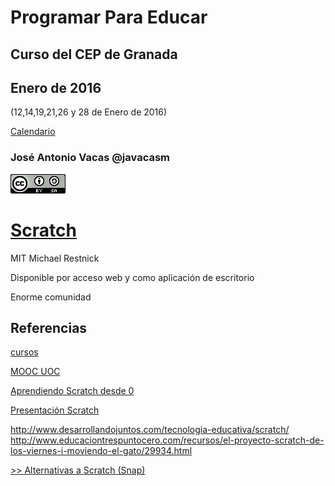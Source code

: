 # Programar Para Educar

## Curso del CEP de Granada

## Enero de 2016
(12,14,19,21,26 y 28 de Enero de 2016)

[Calendario](./Indice.md)

### José Antonio Vacas @javacasm

[![CCbySA](imagenes/CCbySQ_88x31.png)](./imagenes/Licencia_CC.png)

# [Scratch](https://scratch.mit.edu/)


MIT
Michael Restnick

Disponible por acceso web y como aplicación de escritorio

Enorme comunidad




## Referencias

[cursos](http://paunin.blogspot.com.es/2015/11/quieres-aprender-scratch.html)

[MOOC UOC](https://mooc.scratch.uoc.edu/courses/course-v1:UOCx+UOC002+015_T1/info)

[Aprendiendo Scratch desde 0](http://programamos.es/creando-un-videojuego-paso-a-paso-con-scratch-desde-cero/)

[Presentación Scratch](http://www.slideshare.net/josepujolperez/introduccion-a-scratch)

http://www.desarrollandojuntos.com/tecnologia-educativa/scratch/
http://www.educaciontrespuntocero.com/recursos/el-proyecto-scratch-de-los-viernes-i-moviendo-el-gato/29934.html

[>> Alternativas a Scratch (Snap)](./Snap.md)
